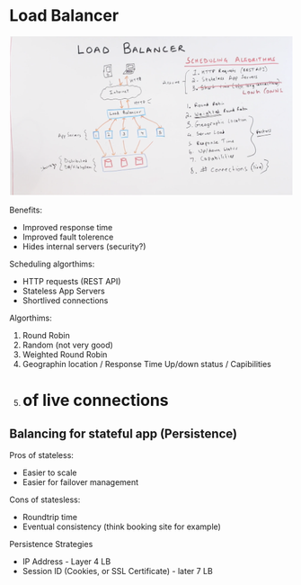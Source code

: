 # Load Balancer

![](/System_Design/load-balancer.png)

Benefits: 
- Improved response time 
- Improved fault tolerence
- Hides internal servers (security?)

Scheduling algorthims: 
- HTTP requests (REST API)
- Stateless App Servers
- Shortlived connections

Algorthims: 

1. Round Robin
2. Random (not very good)
3. Weighted Round Robin
4. Geographin location / Response Time Up/down status / Capibilities
5. # of live connections 

## Balancing for stateful app (Persistence)

Pros of stateless: 
- Easier to scale 
- Easier for failover management

Cons of statesless: 
- Roundtrip time
- Eventual consistency (think booking site for example)

Persistence Strategies
- IP Address - Layer 4 LB
- Session ID (Cookies, or SSL Certificate) - later 7 LB
